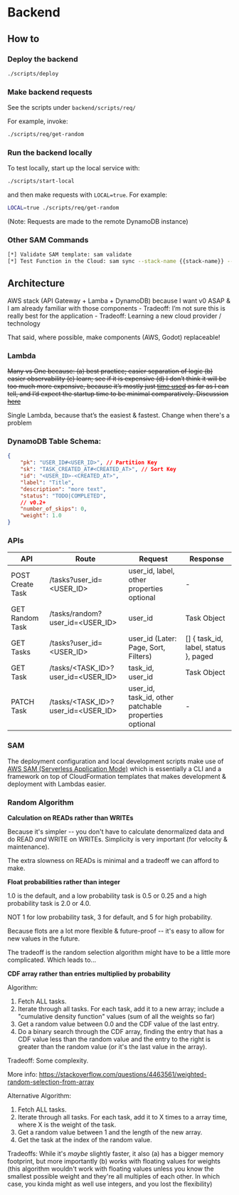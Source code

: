 # Backend

## How to
### Deploy the backend
```bash
./scripts/deploy
```

### Make backend requests
See the scripts under `backend/scripts/req/`

For example, invoke:
```bash
./scripts/req/get-random
```

### Run the backend locally
To test locally, start up the local service with:
```bash
./scripts/start-local
```
and then make requests with `LOCAL=true`. For example:
```bash
LOCAL=true ./scripts/req/get-random
```
(Note: Requests are made to the remote DynamoDB instance)

### Other SAM Commands
```bash
[*] Validate SAM template: sam validate
[*] Test Function in the Cloud: sam sync --stack-name {{stack-name}} --watch
```


## Architecture

AWS stack (API Gateway + Lamba + DynamoDB) because I want v0 ASAP & I am already familiar with those components
    - Tradeoff: I’m not sure this is really best for the application
    - Tradeoff: Learning a new cloud provider / technology

That said, where possible, make components (AWS, Godot) replaceable!

### Lambda

~~Many vs One because: (a) best practice; easier separation of logic (b) easier observability (c) learn; see if it is expensive (d) I don’t think it will be too much more expensive, because it’s mostly just [time used](https://aws.amazon.com/lambda/pricing/) as far as I can tell, and I’d expect the startup time to be minimal comparatively. Discussion [here](https://www.reddit.com/r/aws/comments/uctb3g/separate_lambdas_or_one_lambda/?share_id=7m-9LEMMq4l_pJ3_T88AV&utm_content=1&utm_medium=android_app&utm_name=androidcss&utm_source=share&utm_term=1)~~

Single Lambda, because that’s the easiest & fastest. Change when there's a problem

### DynamoDB Table Schema:

```json
{
	"pk": "USER_ID#<USER_ID>", // Partition Key
	"sk": "TASK_CREATED_AT#<CREATED_AT>", // Sort Key
	"id": "<USER_ID>-<CREATED_AT>",
	"label": "Title",
	"description": "more text",
	"status": "TODO|COMPLETED", 
	// v0.2+
	"number_of_skips": 0,
	"weight": 1.0
}
```

### APIs

| API | Route | Request | Response |
| --- | --- | --- | --- |
| POST Create Task | /tasks?user_id=<USER_ID> | user_id, label, other properties optional | - |
| GET Random Task | /tasks/random?user_id=<USER_ID> | user_id | Task Object |
| GET Tasks | /tasks?user_id=<USER_ID> | user_id (Later: Page, Sort, Filters) | [] { task_id, label, status }, paged |
| GET Task | /tasks/<TASK_ID>?user_id=<USER_ID> | task_id, user_id | Task Object |
| PATCH Task | /tasks/<TASK_ID>?user_id=<USER_ID> | user_id, task_id, other patchable properties optional | - |

### SAM 
The deployment configuration and local development scripts make use of [AWS SAM (Serverless Application Mode)](https://aws.amazon.com/serverless/sam/) which is essentially a CLI and a framework on top of CloudFormation templates that makes development & deployment with Lambdas easier.

### Random Algorithm

**Calculation on READs rather than WRITEs**

Because it's simpler -- you don't have to calculate denormalized data and do READ _and_ WRITE on WRITEs. Simplicity is very important (for velocity & maintenance).

The extra slowness on READs is minimal and a tradeoff we can afford to make.

**Float probabilities rather than integer**

1.0 is the default, and a low probability task is 0.5 or 0.25 and a high probability task is 2.0 or 4.0. 

NOT 1 for low probability task, 3 for default, and 5 for high probability.

Because flots are a lot more flexible & future-proof -- it's easy to allow for new values in the future.

The tradeoff is the random selection algorithm might have to be a little more complicated. Which leads to...

**CDF array rather than entries multiplied by probability**

Algorithm:
1. Fetch ALL tasks.
2. Iterate through all tasks. For each task, add it to a new array; include a "cumulative density function" values (sum of all the weights so far)
3. Get a random value between 0.0 and the CDF value of the last entry.
4. Do a binary search through the CDF array, finding the entry that has a CDF value less than the random value and the entry to the right is greater than the random value (or it's the last value in the array).

Tradeoff: Some complexity.

More info: https://stackoverflow.com/questions/4463561/weighted-random-selection-from-array

Alternative Algorithm:
1. Fetch ALL tasks.
2. Iterate through all tasks. For each task, add it to X times to a array time, where X is the weight of the task.
3. Get a random value between 1 and the length of the new array.
4. Get the task at the index of the random value.

Tradeoffs: While it's _maybe_ slightly faster, it also (a) has a bigger memory footprint, but more importantly (b) works with floating values for weights (this algorithm wouldn't work with floating values unless you know the smallest possible weight and they're all multiples of each other. In which case, you kinda might as well use integers, and you lost the flexibility)